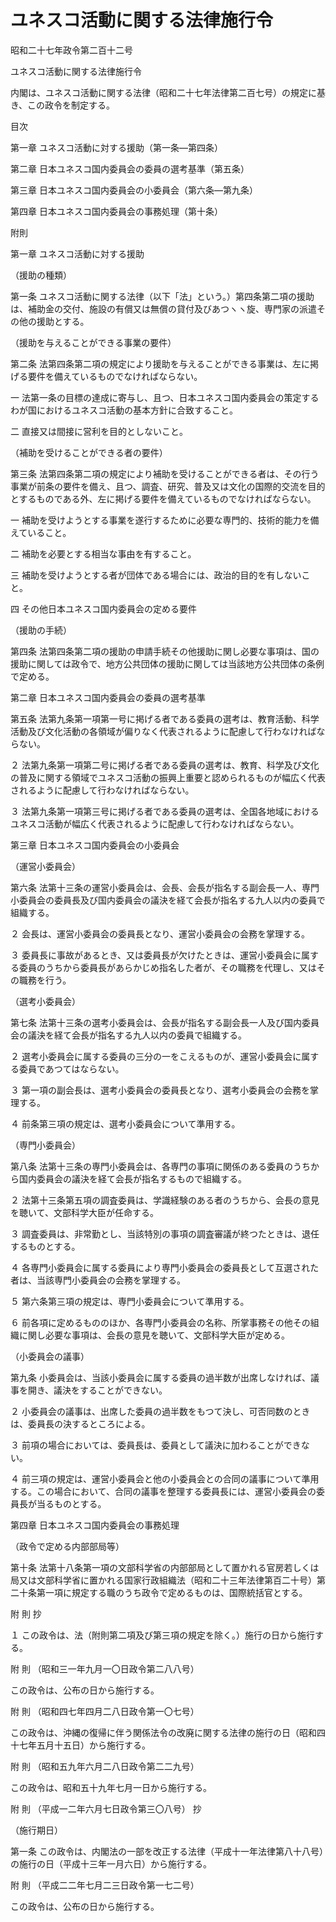 # ユネスコ活動に関する法律施行令

昭和二十七年政令第二百十二号

ユネスコ活動に関する法律施行令

内閣は、ユネスコ活動に関する法律（昭和二十七年法律第二百七号）の規定に基き、この政令を制定する。

目次

第一章 ユネスコ活動に対する援助（第一条―第四条）

第二章 日本ユネスコ国内委員会の委員の選考基準（第五条）

第三章 日本ユネスコ国内委員会の小委員会（第六条―第九条）

第四章 日本ユネスコ国内委員会の事務処理（第十条）

附則

第一章 ユネスコ活動に対する援助

（援助の種類）

第一条 ユネスコ活動に関する法律（以下「法」という。）第四条第二項の援助は、補助金の交付、施設の有償又は無償の貸付及びあつヽヽ旋、専門家の派遣その他の援助とする。

（援助を与えることができる事業の要件）

第二条 法第四条第二項の規定により援助を与えることができる事業は、左に掲げる要件を備えているものでなければならない。

一 法第一条の目標の達成に寄与し、且つ、日本ユネスコ国内委員会の策定するわが国におけるユネスコ活動の基本方針に合致すること。

二 直接又は間接に営利を目的としないこと。

（補助を受けることができる者の要件）

第三条 法第四条第二項の規定により補助を受けることができる者は、その行う事業が前条の要件を備え、且つ、調査、研究、普及又は文化の国際的交流を目的とするものである外、左に掲げる要件を備えているものでなければならない。

一 補助を受けようとする事業を遂行するために必要な専門的、技術的能力を備えていること。

二 補助を必要とする相当な事由を有すること。

三 補助を受けようとする者が団体である場合には、政治的目的を有しないこと。

四 その他日本ユネスコ国内委員会の定める要件

（援助の手続）

第四条 法第四条第二項の援助の申請手続その他援助に関し必要な事項は、国の援助に関しては政令で、地方公共団体の援助に関しては当該地方公共団体の条例で定める。

第二章 日本ユネスコ国内委員会の委員の選考基準

第五条 法第九条第一項第一号に掲げる者である委員の選考は、教育活動、科学活動及び文化活動の各領域が偏りなく代表されるように配慮して行わなければならない。

２ 法第九条第一項第二号に掲げる者である委員の選考は、教育、科学及び文化の普及に関する領域でユネスコ活動の振興上重要と認められるものが幅広く代表されるように配慮して行わなければならない。

３ 法第九条第一項第三号に掲げる者である委員の選考は、全国各地域におけるユネスコ活動が幅広く代表されるように配慮して行わなければならない。

第三章 日本ユネスコ国内委員会の小委員会

（運営小委員会）

第六条 法第十三条の運営小委員会は、会長、会長が指名する副会長一人、専門小委員会の委員長及び国内委員会の議決を経て会長が指名する九人以内の委員で組織する。

２ 会長は、運営小委員会の委員長となり、運営小委員会の会務を掌理する。

３ 委員長に事故があるとき、又は委員長が欠けたときは、運営小委員会に属する委員のうちから委員長があらかじめ指名した者が、その職務を代理し、又はその職務を行う。

（選考小委員会）

第七条 法第十三条の選考小委員会は、会長が指名する副会長一人及び国内委員会の議決を経て会長が指名する九人以内の委員で組織する。

２ 選考小委員会に属する委員の三分の一をこえるものが、運営小委員会に属する委員であつてはならない。

３ 第一項の副会長は、選考小委員会の委員長となり、選考小委員会の会務を掌理する。

４ 前条第三項の規定は、選考小委員会について準用する。

（専門小委員会）

第八条 法第十三条の専門小委員会は、各専門の事項に関係のある委員のうちから国内委員会の議決を経て会長が指名するもので組織する。

２ 法第十三条第五項の調査委員は、学識経験のある者のうちから、会長の意見を聴いて、文部科学大臣が任命する。

３ 調査委員は、非常勤とし、当該特別の事項の調査審議が終つたときは、退任するものとする。

４ 各専門小委員会に属する委員により専門小委員会の委員長として互選された者は、当該専門小委員会の会務を掌理する。

５ 第六条第三項の規定は、専門小委員会について準用する。

６ 前各項に定めるもののほか、各専門小委員会の名称、所掌事務その他その組織に関し必要な事項は、会長の意見を聴いて、文部科学大臣が定める。

（小委員会の議事）

第九条 小委員会は、当該小委員会に属する委員の過半数が出席しなければ、議事を開き、議決をすることができない。

２ 小委員会の議事は、出席した委員の過半数をもつて決し、可否同数のときは、委員長の決するところによる。

３ 前項の場合においては、委員長は、委員として議決に加わることができない。

４ 前三項の規定は、運営小委員会と他の小委員会との合同の議事について準用する。この場合において、合同の議事を整理する委員長には、運営小委員会の委員長が当るものとする。

第四章 日本ユネスコ国内委員会の事務処理

（政令で定める内部部局等）

第十条 法第十八条第一項の文部科学省の内部部局として置かれる官房若しくは局又は文部科学省に置かれる国家行政組織法（昭和二十三年法律第百二十号）第二十条第一項に規定する職のうち政令で定めるものは、国際統括官とする。

附 則 抄

１ この政令は、法（附則第二項及び第三項の規定を除く。）施行の日から施行する。

附 則 （昭和三一年九月一〇日政令第二八八号）

この政令は、公布の日から施行する。

附 則 （昭和四七年四月二八日政令第一〇七号）

この政令は、沖縄の復帰に伴う関係法令の改廃に関する法律の施行の日（昭和四十七年五月十五日）から施行する。

附 則 （昭和五九年六月二八日政令第二二九号）

この政令は、昭和五十九年七月一日から施行する。

附 則 （平成一二年六月七日政令第三〇八号） 抄

（施行期日）

第一条 この政令は、内閣法の一部を改正する法律（平成十一年法律第八十八号）の施行の日（平成十三年一月六日）から施行する。

附 則 （平成二二年七月二三日政令第一七二号）

この政令は、公布の日から施行する。
